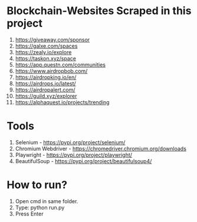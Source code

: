 # Blockchain-Websites Scraped in this project

1. https://giveaway.com/sponsor
2. https://galxe.com/spaces
3. https://zealy.io/explore
4. https://taskon.xyz/space
5. https://app.questn.com/communities
6. https://www.airdropbob.com/
7. https://airdropking.io/en/
8. https://airdrops.io/latest/
9. https://airdropalert.com/
10. https://guild.xyz/explorer
11. https://alphaquest.io/projects/trending

# Tools

1. Selenium - https://pypi.org/project/selenium/
2. Chromium Webdriver - https://chromedriver.chromium.org/downloads
3. Playwright - https://pypi.org/project/playwright/
4. BeautifulSoup - https://pypi.org/project/beautifulsoup4/

# How to run?

1. Open cmd in same folder.
2. Type: python run.py
3. Press Enter
